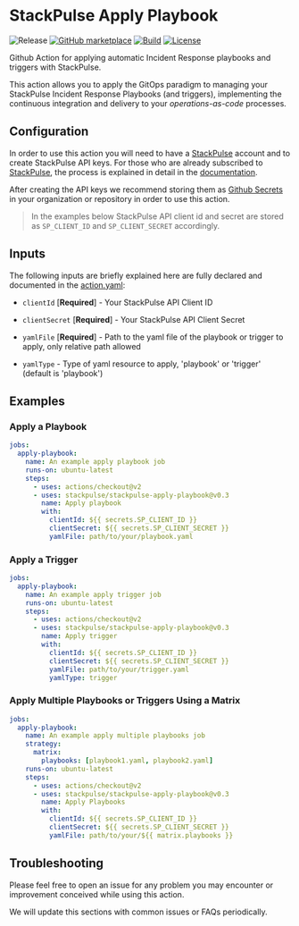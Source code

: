 # StackPulse Apply Playbook

![Release][badge_release]
[![GitHub marketplace][badge_marketplace]][link_marketplace]
[![Build][badge_ci]][link_actions]
[![License][badge_license]][link_license]

Github Action for applying automatic Incident Response playbooks and triggers with StackPulse.

This action allows you to apply the GitOps paradigm to managing your StackPulse Incident Response Playbooks (and triggers), implementing the continuous integration and delivery to your _operations-as-code_ processes.

## Configuration

In order to use this action you will need to have a [StackPulse](https://stackpulse.com) account and to create StackPulse API keys. For those who are already subscribed to [StackPulse](https://stackpulse.com), the process is explained in detail in the [documentation](https://docs.stackpulse.io/cli/#generating-api-key-and-secret-for-usage-with-stackpulse-cli).

After creating the API keys we recommend storing them as [Github Secrets](https://docs.github.com/en/actions/reference/encrypted-secrets) in your organization or repository in order to use this action.

> In the examples below StackPulse API client id and secret are stored as `SP_CLIENT_ID` and `SP_CLIENT_SECRET` accordingly.

## Inputs

The following inputs are briefly explained here are fully declared and documented in the [action.yaml](action.yaml):

* `clientId` [**Required**] - Your StackPulse API Client ID

* `clientSecret` [**Required**] - Your StackPulse API Client Secret

* `yamlFile` [**Required**] - Path to the yaml file of the playbook or trigger to apply, only relative path allowed

* `yamlType` - Type of yaml resource to apply, 'playbook' or 'trigger' (default is 'playbook')

## Examples

### Apply a Playbook

```yaml
jobs:
  apply-playbook:
    name: An example apply playbook job
    runs-on: ubuntu-latest
    steps:
      - uses: actions/checkout@v2
      - uses: stackpulse/stackpulse-apply-playbook@v0.3
        name: Apply playbook
        with:
          clientId: ${{ secrets.SP_CLIENT_ID }}
          clientSecret: ${{ secrets.SP_CLIENT_SECRET }}
          yamlFile: path/to/your/playbook.yaml
```

### Apply a Trigger

```yaml
jobs:
  apply-playbook:
    name: An example apply trigger job
    runs-on: ubuntu-latest
    steps:
      - uses: actions/checkout@v2
      - uses: stackpulse/stackpulse-apply-playbook@v0.3
        name: Apply trigger
        with:
          clientId: ${{ secrets.SP_CLIENT_ID }}
          clientSecret: ${{ secrets.SP_CLIENT_SECRET }}
          yamlFile: path/to/your/trigger.yaml
          yamlType: trigger
```

### Apply Multiple Playbooks or Triggers Using a Matrix

```yaml
jobs:
  apply-playbook:
    name: An example apply multiple playbooks job
    strategy:
      matrix:
        playbooks: [playbook1.yaml, playbook2.yaml]
    runs-on: ubuntu-latest
    steps:
      - uses: actions/checkout@v2
      - uses: stackpulse/stackpulse-apply-playbook@v0.3
        name: Apply Playbooks
        with:
          clientId: ${{ secrets.SP_CLIENT_ID }}
          clientSecret: ${{ secrets.SP_CLIENT_SECRET }}
          yamlFile: path/to/your/${{ matrix.playbooks }}
```

## Troubleshooting

Please feel free to open an issue for any problem you may encounter or improvement conceived while using this action.

We will update this sections with common issues or FAQs periodically.

[badge_release]:https://img.shields.io/github/v/release/stackpulse/stackpulse-apply-playbook?include_prereleases&style=flat-square&maxAge=10
[badge_marketplace]:https://img.shields.io/badge/marketplace-stackpulse--apply--playbook-green?logo=github&style=flat-square
[badge_ci]:https://img.shields.io/github/workflow/status/stackpulse/stackpulse-apply-playbook/ci?style=flat-square&maxAge=10
[badge_license]:https://img.shields.io/github/license/stackpulse/stackpulse-apply-playbook.svg?style=flat-square&maxAge=30
[link_actions]:https://github.com/stackpulse/stackpulse-apply-playbook/actions
[link_hub]:https://hub.docker.com/r/avtodev/markdown-lint/
[link_license]:https://github.com/stackpulse/stackpulse-apply-playbook/blob/master/LICENSE
[link_marketplace]:https://github.com/marketplace/actions/stackpulse-apply-playbook

